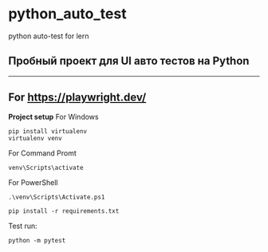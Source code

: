 # python_auto_test
python auto-test for lern
## Пробный проект для UI авто тестов на Python
---
## For https://playwright.dev/

**Project setup**
For Windows
```
pip install virtualenv
virtualenv venv
```
For Command Promt
```
venv\Scripts\activate

```
For PowerShell
```
.\venv\Scripts\Activate.ps1

```
```
pip install -r requirements.txt

```

Test run:

```
python -m pytest

```